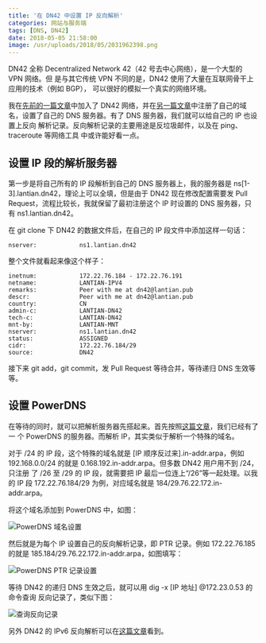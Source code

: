```yaml
---
title: '在 DN42 中设置 IP 反向解析'
categories: 网站与服务端
tags: [DNS, DN42]
date: 2018-05-05 21:58:00
image: /usr/uploads/2018/05/2031962398.png
---
```


DN42 全称 Decentralized Network 42（42 号去中心网络），是一个大型的 VPN 网络。但
是与其它传统 VPN 不同的是，DN42 使用了大量在互联网骨干上应用的技术（例如 BGP），
可以很好的模拟一个真实的网络环境。

我在[先前的一篇文章][1]中加入了 DN42 网络，并在[另一篇文章][2]中注册了自己的域
名，设置了自己的 DNS 服务器。有了 DNS 服务器，我们就可以给自己的 IP 也设置上反向
解析记录。反向解析记录的主要用途是反垃圾邮件，以及在 ping、traceroute 等网络工具
中或许能好看一点。

## 设置 IP 段的解析服务器

第一步是将自己所有的 IP 段解析到自己的 DNS 服务器上，我的服务器是
ns[1-3].lantian.dn42，理论上可以全填，但是由于 DN42 现在修改配置需要发 Pull
Request，流程比较长，我就保留了最初注册这个 IP 时设置的 DNS 服务器，只有
ns1.lantian.dn42。

在 git clone 下 DN42 的数据文件后，在自己的 IP 段文件中添加这样一句话：

    nserver:            ns1.lantian.dn42

整个文件就看起来像这个样子：

    inetnum:            172.22.76.184 - 172.22.76.191
    netname:            LANTIAN-IPV4
    remarks:            Peer with me at dn42@lantian.pub
    descr:              Peer with me at dn42@lantian.pub
    country:            CN
    admin-c:            LANTIAN-DN42
    tech-c:             LANTIAN-DN42
    mnt-by:             LANTIAN-MNT
    nserver:            ns1.lantian.dn42
    status:             ASSIGNED
    cidr:               172.22.76.184/29
    source:             DN42

接下来 git add，git commit，发 Pull Request 等待合并，等待递归 DNS 生效等等。

## 设置 PowerDNS

在等待的同时，就可以把解析服务器先搭起来。首先按照[这篇文章][3]，我们已经有了一
个 PowerDNS 的服务器。而解析 IP，其实类似于解析一个特殊的域名。

对于 /24 的 IP 段，这个特殊的域名就是 [IP 顺序反过来].in-addr.arpa，例如
192.168.0.0/24 的就是 0.168.192.in-addr.arpa。但多数 DN42 用户用不到 /24，只注册
了 /26 至 /29 的 IP 段，就需要把 IP 最后一位连上“/26”等一起处理。以我的 IP 段
172.22.76.184/29 为例，对应域名就是 184/29.76.22.172.in-addr.arpa。

将这个域名添加到 PowerDNS 中，如图：

![PowerDNS 域名设置][4]

然后就是为每个 IP 设置自己的反向解析记录，即 PTR 记录。例如 172.22.76.185 的就是
185.184/29.76.22.172.in-addr.arpa，如图填写：

![PowerDNS PTR 记录设置][5]

等待 DN42 的递归 DNS 生效之后，就可以用 dig -x [IP 地址] @172.23.0.53 的命令查询
反向记录了，类似下图：

![查询反向记录][6]

另外 DN42 的 IPv6 反向解析可以在[这篇文章][7]看到。

[1]: /article/modify-website/join-dn42-experimental-network.lantian
[2]: /article/modify-website/register-own-domain-in-dn42.lantian
[3]: /article/modify-website/register-own-domain-in-dn42.lantian
[4]: /usr/uploads/2018/05/717887706.png
[5]: /usr/uploads/2018/05/1880640802.png
[6]: /usr/uploads/2018/05/2031962398.png
[7]: /article/modify-website/dn42-reverse-record-ipv6.lantian
